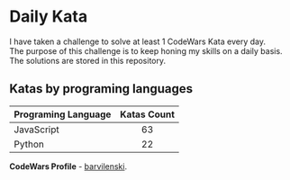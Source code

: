 # Daily Kata

I have taken a challenge to solve at least 1 CodeWars Kata every day.  
The purpose of this challenge is to keep honing my skills on a daily basis.  
The solutions are stored in this repository.

## Katas by programing languages

| Programing Language | Katas Count |
| ------------------- | :---------: |
| JavaScript          |          63 |
| Python              |          22 |


**CodeWars Profile** - [barvilenski](https://www.codewars.com/users/vbarv24).
